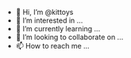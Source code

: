- 👋 Hi, I’m @kittoys
- 👀 I’m interested in ...
- 🌱 I’m currently learning ...
- 💞️ I’m looking to collaborate on ...
- 📫 How to reach me ...

<!---
kittoys/kittoys is a ✨ special ✨ repository because its `README.md` (this file) appears on your GitHub profile.
You can click the Preview link to take a look at your changes.
--->
